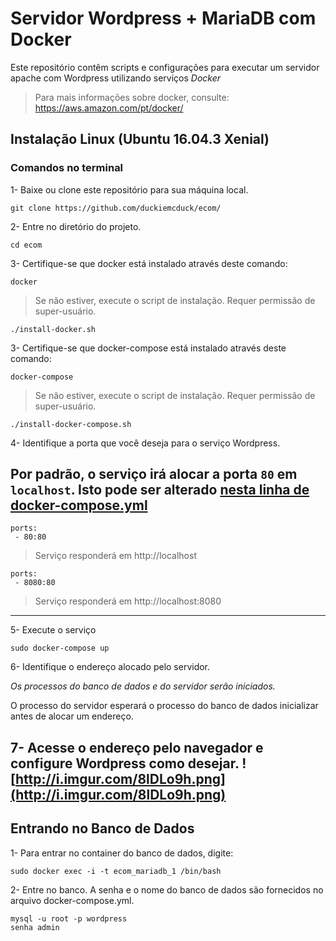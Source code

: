 # Servidor Wordpress + MariaDB com Docker 
Este repositório contêm scripts e configurações para executar um servidor apache com Wordpress utilizando serviços _Docker_
>Para mais informações sobre docker, consulte: https://aws.amazon.com/pt/docker/

## Instalação Linux (Ubuntu 16.04.3 Xenial)
### Comandos no terminal
1- Baixe ou clone este repositório para sua máquina local.
```
git clone https://github.com/duckiemcduck/ecom/
```
2- Entre no diretório do projeto.
```
cd ecom
```
3- Certifique-se que docker está instalado através deste comando:
```
docker
```

>Se não estiver, execute o script de instalação. Requer permissão de super-usuário.
```
./install-docker.sh
```

3- Certifique-se que docker-compose está instalado através deste comando:
```
docker-compose
```

>Se não estiver, execute o script de instalação. Requer permissão de super-usuário.
```
./install-docker-compose.sh
```

4- Identifique a porta que você deseja para o serviço Wordpress.

Por padrão, o serviço irá alocar a porta `80` em `localhost`. Isto pode ser alterado [nesta linha de docker-compose.yml](https://github.com/duckiemcduck/ECOM/commit/07fd209f586fbcc67041e2b95472fe1545ebd04c)
---
```
ports:
 - 80:80
```
  >Serviço responderá em http://localhost
```
ports:
 - 8080:80
```
  >Serviço responderá em http://localhost:8080
---

5- Execute o serviço

```
sudo docker-compose up
```

6- Identifique o endereço alocado pelo servidor.

*Os processos do banco de dados e do servidor serão iniciados.*

O processo do servidor esperará o processo do banco de dados inicializar antes de alocar um endereço.

7- Acesse o endereço pelo navegador e configure Wordpress como desejar.
![http://i.imgur.com/8lDLo9h.png](http://i.imgur.com/8lDLo9h.png)
 --
 
 ## Entrando no Banco de Dados
 1- Para entrar no container do banco de dados, digite:
 ```
 sudo docker exec -i -t ecom_mariadb_1 /bin/bash
 ```
 2- Entre no banco. A senha e o nome do banco de dados são fornecidos no arquivo docker-compose.yml.
 ```
 mysql -u root -p wordpress
 senha admin
 ```
 
 
